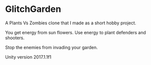 # GlitchGarden

A Plants Vs Zombies clone that I made as a short hobby project.

You get energy from sun flowers. Use energy to plant defenders and shooters.

Stop the enemies from invading your garden.

Unity version 2017.1.1f1